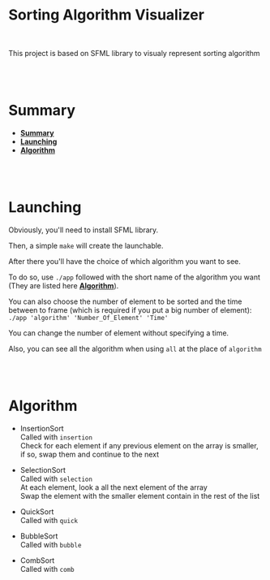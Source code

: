 # Sorting Algorithm Visualizer

<br/>

This project is based on SFML library to visualy represent sorting algorithm

<br/>

<br/>

# Summary
* **[Summary](#summary)**
* **[Launching](#launching)**
* **[Algorithm](#algortihm)**

<br/>

<br/>

# Launching

Obviously, you'll need to install SFML library.

Then, a simple `make` will create the launchable.

After there you'll have the choice of which algorithm you want to see.

To do so, use `./app` followed with the short name of the algorithm you want (They are listed here **[Algorithm](#algorithm)**).

You can also choose the number of element to be sorted and the time between to frame (which is required if you put a big number of element): `./app 'algorithm' 'Number_Of_Element' 'Time'`

You can change the number of element without specifying a time.

Also, you can see all the algorithm when using `all` at the place of `algorithm`

<br/>

<br/>

# Algorithm

* InsertionSort  
      Called with `insertion`  
      Check for each element if any previous element on the array is smaller,  
      if so, swap them and continue to the next

* SelectionSort  
    Called with `selection`  
    At each element, look a all the next element of the array  
    Swap the element with the smaller element contain in the rest of the list

* QuickSort  
    Called with `quick`

* BubbleSort  
    Called with `bubble`

* CombSort  
    Called with `comb`


<br/>
